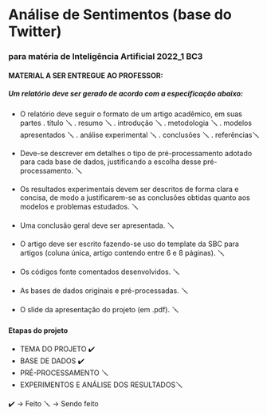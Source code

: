 # Análise de Sentimentos (base do Twitter)



### para matéria de Inteligência Artificial 2022_1 BC3

#### MATERIAL A SER ENTREGUE AO PROFESSOR:

##### Um relatório deve ser gerado de acordo com a especificação abaixo:
* O relatório deve seguir o formato de um artigo acadêmico, em suas partes 
 . título 🪛
 . resumo 🪛
 . introdução 🪛
 . metodologia 🪛
 . modelos apresentados 🪛
 . análise experimental 🪛
 . conclusões 🪛
 . referências🪛

* Deve-se descrever em detalhes o tipo de pré-processamento adotado para cada base de dados, justificando a escolha desse pré-processamento. 🪛
* Os resultados experimentais devem ser descritos de forma clara e concisa, de modo a justificarem-se as conclusões obtidas quanto aos modelos e problemas estudados. 🪛
* Uma conclusão geral deve ser apresentada. 🪛
* O artigo deve ser escrito fazendo-se uso do template da SBC para artigos (coluna única, artigo contendo entre 6 e 8 páginas). 🪛
* Os códigos fonte comentados desenvolvidos. 🪛
* As bases de dados originais e pré-processadas. 🪛
* O slide da apresentação do projeto (em .pdf). 🪛


#### Etapas do projeto
* TEMA DO PROJETO ✔️ 
* BASE DE DADOS ✔️ 
* PRÉ-PROCESSAMENTO 🪛
* EXPERIMENTOS E ANÁLISE DOS RESULTADOS🪛


✔️ -> Feito
🪛 -> Sendo feito